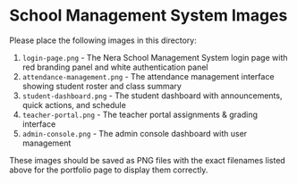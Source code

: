 # School Management System Images

Please place the following images in this directory:

1. `login-page.png` - The Nera School Management System login page with red branding panel and white authentication panel
2. `attendance-management.png` - The attendance management interface showing student roster and class summary
3. `student-dashboard.png` - The student dashboard with announcements, quick actions, and schedule
4. `teacher-portal.png` - The teacher portal assignments & grading interface
5. `admin-console.png` - The admin console dashboard with user management

These images should be saved as PNG files with the exact filenames listed above for the portfolio page to display them correctly.
